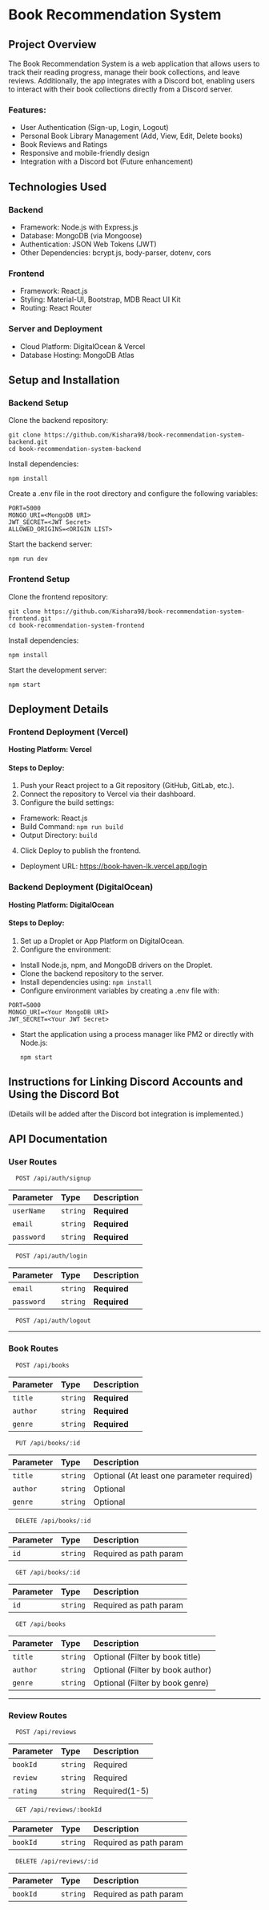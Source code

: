 
# Book Recommendation System

## Project Overview


The Book Recommendation System is a web application that allows users to track their reading progress, manage their book collections, and leave reviews. Additionally, the app integrates with a Discord bot, enabling users to interact with their book collections directly from a Discord server.

### Features:

- User Authentication (Sign-up, Login, Logout)
- Personal Book Library Management (Add, View, Edit, Delete books)
- Book Reviews and Ratings
- Responsive and mobile-friendly design
- Integration with a Discord bot (Future enhancement)

## Technologies Used
### Backend
- Framework: Node.js with Express.js
- Database: MongoDB (via Mongoose)
- Authentication: JSON Web Tokens (JWT)
- Other Dependencies: bcrypt.js, body-parser, dotenv, cors

### Frontend
- Framework: React.js
- Styling: Material-UI, Bootstrap, MDB React UI Kit
- Routing: React Router

### Server and Deployment

- Cloud Platform: DigitalOcean & Vercel
- Database Hosting: MongoDB Atlas


## Setup and Installation
### Backend Setup
Clone the backend repository:

```
git clone https://github.com/Kishara98/book-recommendation-system-backend.git
cd book-recommendation-system-backend
```

Install dependencies:

```
npm install
```


Create a .env file in the root directory and configure the following variables:
```
PORT=5000
MONGO_URI=<MongoDB URI>
JWT_SECRET=<JWT Secret>
ALLOWED_ORIGINS=<ORIGIN LIST>
```

Start the backend server:
```
npm run dev
```

### Frontend Setup

Clone the frontend repository:

```
git clone https://github.com/Kishara98/book-recommendation-system-frontend.git
cd book-recommendation-system-frontend
```

Install dependencies:

```
npm install
```

Start the development server:
```
npm start
```

## Deployment Details
### Frontend Deployment (Vercel)
 **Hosting Platform: Vercel**
#### Steps to Deploy:
1. Push your React project to a Git repository (GitHub, GitLab, etc.).
2. Connect the repository to Vercel via their dashboard.
3. Configure the build settings:
 - Framework: React.js
 - Build Command: ```npm run build```
 - Output Directory: ```build```
4. Click Deploy to publish the frontend.
- Deployment URL: https://book-haven-lk.vercel.app/login

### Backend Deployment (DigitalOcean)
**Hosting Platform: DigitalOcean**

#### Steps to Deploy:
1. Set up a Droplet or App Platform on DigitalOcean.
2. Configure the environment:
- Install Node.js, npm, and MongoDB drivers on the Droplet.
- Clone the backend repository to the server.
- Install dependencies using: ```npm install```
- Configure environment variables by creating a .env file with:

``` 
PORT=5000 
MONGO_URI=<Your MongoDB URI> 
JWT_SECRET=<Your JWT Secret> 
```

- Start the application using a process manager like PM2 or directly with Node.js:

    ```npm start```



## Instructions for Linking Discord Accounts and Using the Discord Bot
(Details will be added after the Discord bot integration is implemented.)


## API Documentation

### User Routes

```
  POST /api/auth/signup
```

| Parameter | Type     | Description                |
| :-------- | :------- | :------------------------- |
| `userName` | `string` | **Required** |
| `email` | `string` | **Required**|
| `password` | `string` | **Required** |




```
  POST /api/auth/login
```

| Parameter | Type     | Description                |
| :-------- | :------- | :------------------------- |
| `email` | `string` | **Required** |
| `password` | `string` | **Required** |



```
  POST /api/auth/logout
```

----------------- 
### Book Routes

```
  POST /api/books
```

| Parameter | Type     | Description                |
| :-------- | :------- | :------------------------- |
| `title` | `string` | **Required** |
| `author` | `string` | **Required**|
| `genre` | `string` | **Required** |




```
  PUT /api/books/:id
```

| Parameter | Type     | Description                |
| :-------- | :------- | :------------------------- |
| `title` | `string` | Optional (At least one parameter required) |
| `author` | `string` | Optional |
| `genre` | `string` | Optional  |

```
  DELETE /api/books/:id
```

| Parameter | Type     | Description                |
| :-------- | :------- | :------------------------- |
| `id` | `string` | Required as path param |

```
  GET /api/books/:id
```

| Parameter | Type     | Description                |
| :-------- | :------- | :------------------------- |
| `id` | `string` | Required as path param |



```
  GET /api/books
```

| Parameter | Type     | Description                |
| :-------- | :------- | :------------------------- |
| `title` | `string` | Optional (Filter by book title) |
| `author` | `string` | Optional (Filter by book author) |
| `genre` | `string` | Optional (Filter by book genre)  |


----------------- 
### Review Routes

```
  POST /api/reviews
```

| Parameter | Type     | Description                |
| :-------- | :------- | :------------------------- |
| `bookId` | `string` | Required |
| `review` | `string` | Required |
| `rating` | `string` | Required(1-5)  |


```
  GET /api/reviews/:bookId
```

| Parameter | Type     | Description                |
| :-------- | :------- | :------------------------- |
| `bookId` | `string` | Required as path param |


```
  DELETE /api/reviews/:id
```

| Parameter | Type     | Description                |
| :-------- | :------- | :------------------------- |
| `bookId` | `string` | Required as path param |



